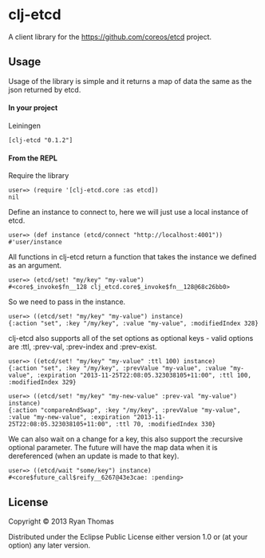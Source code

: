 # clj-etcd

A client library for the https://github.com/coreos/etcd project.

## Usage

Usage of the library is simple and it returns a map of data the same as the json returned by etcd.

#### In your project

Leiningen

`[clj-etcd "0.1.2"]`

#### From the REPL

Require the library

    user=> (require '[clj-etcd.core :as etcd])
    nil

Define an instance to connect to, here we will just use a local instance of etcd.

    user=> (def instance (etcd/connect "http://localhost:4001"))
    #'user/instance

All functions in clj-etcd return a function that takes the instance we defined as an argument.

    user=> (etcd/set! "my/key" "my-value")
    #<core$_invoke$fn__128 clj_etcd.core$_invoke$fn__128@68c26bb0>

So we need to pass in the instance.

    user=> ((etcd/set! "my/key" "my-value") instance)
    {:action "set", :key "/my/key", :value "my-value", :modifiedIndex 328}

clj-etcd also supports all of the set options as optional keys - valid options are :ttl, :prev-val, :prev-index and :prev-exist.

    user=> ((etcd/set! "my/key" "my-value" :ttl 100) instance)
    {:action "set", :key "/my/key", :prevValue "my-value", :value "my-value", :expiration "2013-11-25T22:08:05.323038105+11:00", :ttl 100, :modifiedIndex 329}
    
    user=> ((etcd/set! "my/key" "my-new-value" :prev-val "my-value") instance)
    {:action "compareAndSwap", :key "/my/key", :prevValue "my-value", :value "my-new-value", :expiration "2013-11-25T22:08:05.323038105+11:00", :ttl 70, :modifiedIndex 330}

We can also wait on a change for a key, this also support the :recursive optional parameter. The future will have the map data when it is dereferenced (when an update is made to that key).

    user=> ((etcd/wait "some/key") instance)
    #<core$future_call$reify__6267@43e3cae: :pending>

## License

Copyright © 2013 Ryan Thomas

Distributed under the Eclipse Public License either version 1.0 or (at
your option) any later version.

